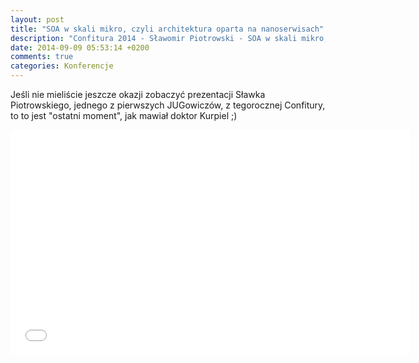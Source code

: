 ```yaml
---
layout: post
title: "SOA w skali mikro, czyli architektura oparta na nanoserwisach"
description: "Confitura 2014 - Sławomir Piotrowski - SOA w skali mikro, czyli architektura oparta na nanoserwisach."
date: 2014-09-09 05:53:14 +0200
comments: true
categories: Konferencje
---
```

Jeśli nie mieliście jeszcze okazji zobaczyć prezentacji Sławka Piotrowskiego, jednego z&nbsp;pierwszych JUGowiczów, z&nbsp;tegorocznej Confitury, to to jest "ostatni moment", jak mawiał doktor Kurpiel ;)

<div class="row text-center" style="margin-bottom:10px;">
  <div class="col-md-12">
    <iframe width="640" height="360" src="//www.youtube.com/embed/GG0vU7StXFs?rel=0" frameborder="0" allowfullscreen></iframe>
  </div>
</div>